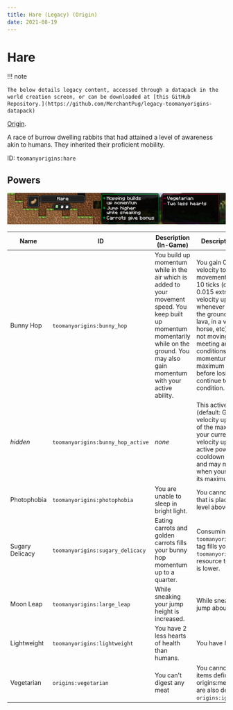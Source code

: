 ```yaml
---
title: Hare (Legacy) (Origin)
date: 2021-08-19
---
```

# Hare

!!! note

    The below details legacy content, accessed through a datapack in the world creation screen, or can be downloaded at [this GitHub Repository.](https://github.com/MerchantPug/legacy-toomanyorigins-datapack)

[Origin](../../origins.md).

A race of burrow dwelling rabbits that had attained a level of awareness akin to humans. They inherited their proficient mobility.

ID: `toomanyorigins:hare`

## Powers

![Hare](../../../../images/tmoHareBanner.png)

Name | ID | Description (In-Game) | Description (Detailed)
-----|----|-----------------------|------------------------
Bunny Hop | `toomanyorigins:bunny_hop` | You build up momentum while in the air which is added to your movement speed. You keep built up momentum momentarily while on the ground. You may also gain momentum with your active ability. | You gain 0.00025 velocity to your current movement direction every 10 ticks (capped at 0.015 extra velocity / 60 velocity updates) whenever you aren't on the ground, in water, in lava, in a vehicle (boat, horse, etc), fall flying or not moving at all. Upon meeting any of these conditions you keep your momentum for a maximum of 4 ticks before losing it if you continue to meet the condition.
*hidden* | `toomanyorigins:bunny_hop_active` | *none* | This active power (default: G) adds 10 velocity updates (16.67% of the maximum (60)) to your current amount of velocity updates. This active power has a cooldown of 30 seconds and may not be used when your velocity is at its maximum value.
Photophobia | `toomanyorigins:photophobia` | You are unable to sleep in bright light. | You cannot sleep in a bed that is placed in a light level above 9.
Sugary Delicacy | `toomanyorigins:sugary_delicacy` | Eating carrots and golden carrots fills your bunny hop momentum up to a quarter. | Consuming items in the `toomanyorigins:carrots` tag fills your `toomanyorigins:bunny_hop` resource to 25% full if it is lower.
Moon Leap | `toomanyorigins:large_leap` | While sneaking your jump height is increased. | While sneaking you can jump about 3 blocks high.
Lightweight | `toomanyorigins:lightweight` | You have 2 less hearts of health than humans. | You have 8 hearts.
Vegetarian | `origins:vegetarian` | You can't digest any meat | You cannot eat food items defined in the tag origins:meat, unless they are also defined in the `origins:ignore_diet` tag.